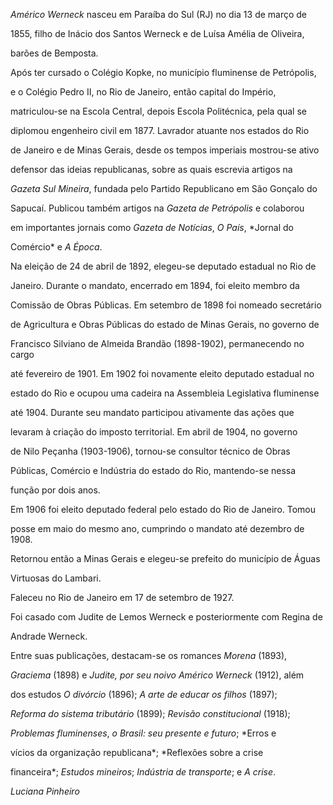 

*Américo Werneck* nasceu em Paraíba do Sul (RJ) no dia 13 de março de

1855, filho de Inácio dos Santos Werneck e de Luísa Amélia de Oliveira,

barões de Bemposta.



Após ter cursado o Colégio Kopke, no município fluminense de Petrópolis,

e o Colégio Pedro II, no Rio de Janeiro, então capital do Império,

matriculou-se na Escola Central, depois Escola Politécnica, pela qual se

diplomou engenheiro civil em 1877. Lavrador atuante nos estados do Rio

de Janeiro e de Minas Gerais, desde os tempos imperiais mostrou-se ativo

defensor das ideias republicanas, sobre as quais escrevia artigos na

*Gazeta Sul Mineira*, fundada pelo Partido Republicano em São Gonçalo do

Sapucaí. Publicou também artigos na *Gazeta de Petrópolis* e colaborou

em importantes jornais como *Gazeta de Notícias*, *O País*, *Jornal do

Comércio* e *A Época*.



Na eleição de 24 de abril de 1892, elegeu-se deputado estadual no Rio de

Janeiro. Durante o mandato, encerrado em 1894, foi eleito membro da

Comissão de Obras Públicas. Em setembro de 1898 foi nomeado secretário

de Agricultura e Obras Públicas do estado de Minas Gerais, no governo de

Francisco Silviano de Almeida Brandão (1898-1902), permanecendo no cargo

até fevereiro de 1901. Em 1902 foi novamente eleito deputado estadual no

estado do Rio e ocupou uma cadeira na Assembleia Legislativa fluminense

até 1904. Durante seu mandato participou ativamente das ações que

levaram à criação do imposto territorial. Em abril de 1904, no governo

de Nilo Peçanha (1903-1906), tornou-se consultor técnico de Obras

Públicas, Comércio e Indústria do estado do Rio, mantendo-se nessa

função por dois anos.



Em 1906 foi eleito deputado federal pelo estado do Rio de Janeiro. Tomou

posse em maio do mesmo ano, cumprindo o mandato até dezembro de 1908.

Retornou então a Minas Gerais e elegeu-se prefeito do município de Águas

Virtuosas do Lambari.



Faleceu no Rio de Janeiro em 17 de setembro de 1927.



Foi casado com Judite de Lemos Werneck e posteriormente com Regina de

Andrade Werneck.



Entre suas publicações, destacam-se os romances *Morena* (1893),

*Graciema* (1898) e *Judite, por seu noivo Américo Werneck* (1912), além

dos estudos *O divórcio* (1896); *A arte de educar os filhos* (1897);

*Reforma do sistema tributário* (1899); *Revisão constitucional* (1918);

*Problemas fluminenses*, *o Brasil: seu presente e futuro*; *Erros e

vícios da organização republicana*; *Reflexões sobre a crise

financeira*; *Estudos mineiros*; *Indústria de transporte*; e *A crise*.



*Luciana Pinheiro*



